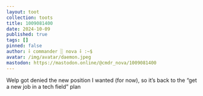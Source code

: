 ```yaml
---
layout: toot
collection: toots
title: 1009081400
date: 2024-10-09
published: true
tags: []
pinned: false
author: ⸸ commander ░ nova ⸸ :~$
avatar: /img/avatar/daemon.jpeg
mastodon: https://mastodon.online/@cmdr_nova/1009081400
---
```


Welp got denied the new position I wanted (for now), so it’s back to the “get a new job in a tech field” plan
